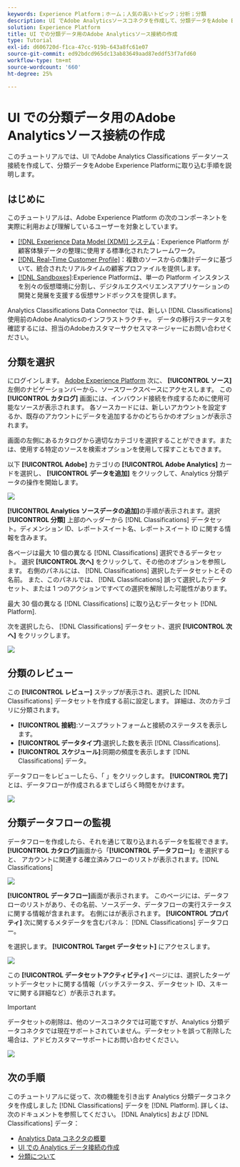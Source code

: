 ```yaml
---
keywords: Experience Platform；ホーム；人気の高いトピック；分析；分類
description: UI でAdobe Analyticsソースコネクタを作成して、分類データをAdobe Experience Platformに取り込む方法を説明します。
solution: Experience Platform
title: UI での分類データ用のAdobe Analyticsソース接続の作成
type: Tutorial
exl-id: d606720d-f1ca-47cc-919b-643a8fc61e07
source-git-commit: ed92bdcd965dc13ab83649aad87eddf53f7afd60
workflow-type: tm+mt
source-wordcount: '660'
ht-degree: 25%

---
```


# UI での分類データ用のAdobe Analyticsソース接続の作成

このチュートリアルでは、UI でAdobe Analytics Classifications データソース接続を作成して、分類データをAdobe Experience Platformに取り込む手順を説明します。

## はじめに

このチュートリアルは、Adobe Experience Platform の次のコンポーネントを実際に利用および理解しているユーザーを対象としています。

* [[!DNL Experience Data Model (XDM)] システム](../../../../../xdm/home.md)：Experience Platform が顧客体験データの整理に使用する標準化されたフレームワーク。
* [[!DNL Real-Time Customer Profile]](../../../../../profile/home.md)：複数のソースからの集計データに基づいて、統合されたリアルタイムの顧客プロファイルを提供します。
* [[!DNL Sandboxes]](../../../../../sandboxes/home.md):Experience Platformは、単一の Platform インスタンスを別々の仮想環境に分割し、デジタルエクスペリエンスアプリケーションの開発と発展を支援する仮想サンドボックスを提供します。

Analytics Classifications Data Connector では、新しい [!DNL Classifications] 使用前のAdobe Analyticsのインフラストラクチャ。 データの移行ステータスを確認するには、担当のAdobeカスタマーサクセスマネージャーにお問い合わせください。

## 分類を選択

にログインします。 [Adobe Experience Platform](https://platform.adobe.com) 次に、 **[!UICONTROL ソース]** 左側のナビゲーションバーから、ソースワークスペースにアクセスします。 この **[!UICONTROL カタログ]** 画面には、インバウンド接続を作成するために使用可能なソースが表示されます。 各ソースカードには、新しいアカウントを設定するか、既存のアカウントにデータを追加するかのどちらかのオプションが表示されます。

画面の左側にあるカタログから適切なカテゴリを選択することができます。または、使用する特定のソースを検索オプションを使用して探すこともできます。

以下 **[!UICONTROL Adobe]** カテゴリの **[!UICONTROL Adobe Analytics]** カードを選択し、 **[!UICONTROL データを追加]** をクリックして、Analytics 分類データの操作を開始します。

![](../../../../images/tutorials/create/classifications/catalog.png)

**[!UICONTROL Analytics ソースデータの追加]**&#x200B;の手順が表示されます。選択 **[!UICONTROL 分類]** 上部のヘッダーから [!DNL Classifications] データセット。ディメンション ID、レポートスイート名、レポートスイート ID に関する情報を含みます。

各ページは最大 10 個の異なる [!DNL Classifications] 選択できるデータセット。 選択 **[!UICONTROL 次へ]** をクリックして、その他のオプションを参照します。 右側のパネルには、 [!DNL Classifications] 選択したデータセットとその名前。 また、このパネルでは、 [!DNL Classifications] 誤って選択したデータセット、または 1 つのアクションですべての選択を解除した可能性があります。

最大 30 個の異なる [!DNL Classifications] に取り込むデータセット [!DNL Platform].

次を選択したら、 [!DNL Classifications] データセット、選択 **[!UICONTROL 次へ]** をクリックします。

![](../../../../images/tutorials/create/classifications/add-data.png)

## 分類のレビュー

この **[!UICONTROL レビュー]** ステップが表示され、選択した [!DNL Classifications] データセットを作成する前に設定します。 詳細は、次のカテゴリに分類されます。

* **[!UICONTROL 接続]**:ソースプラットフォームと接続のステータスを表示します。
* **[!UICONTROL データタイプ]**:選択した数を表示 [!DNL Classifications].
* **[!UICONTROL スケジュール]**:同期の頻度を表示します [!DNL Classifications] データ。

データフローをレビューしたら、「 」をクリックします。 **[!UICONTROL 完了]** とは、データフローが作成されるまでしばらく時間をかけます。

![](../../../../images/tutorials/create/classifications/review.png)

## 分類データフローの監視

データフローを作成したら、それを通じて取り込まれるデータを監視できます。 **[!UICONTROL カタログ]**&#x200B;画面から「**[!UICONTROL データフロー]**」を選択すると、 アカウントに関連する確立済みフローのリストが表示されます。[!DNL Classifications]

![](../../../../images/tutorials/create/classifications/dataflows.png)

**[!UICONTROL データフロー]**&#x200B;画面が表示されます。 このページには、データフローのリストがあり、その名前、ソースデータ、データフローの実行ステータスに関する情報が含まれます。 右側にはが表示されます。 **[!UICONTROL プロパティ]** 次に関するメタデータを含むパネル： [!DNL Classifications] データフロー。

を選択します。 **[!UICONTROL Target データセット]** にアクセスします。

![](../../../../images/tutorials/create/classifications/list-of-dataflows.png)

この **[!UICONTROL データセットアクティビティ]** ページには、選択したターゲットデータセットに関する情報（バッチステータス、データセット ID、スキーマに関する詳細など）が表示されます。

>[!IMPORTANT]
>
>データセットの削除は、他のソースコネクタでは可能ですが、Analytics 分類データコネクタでは現在サポートされていません。データセットを誤って削除した場合は、アドビカスタマーサポートにお問い合わせください。

![](../../../../images/tutorials/create/classifications/dataset.png)


## 次の手順

このチュートリアルに従って、次の機能を引き出す Analytics 分類データコネクタを作成しました [!DNL Classifications] データを [!DNL Platform]. 詳しくは、次のドキュメントを参照してください。 [!DNL Analytics] および [!DNL Classifications] データ：

* [Analytics Data コネクタの概要](../../../../connectors/adobe-applications/analytics.md)
* [UI での Analytics データ接続の作成](./analytics.md)
* [分類について](https://experienceleague.adobe.com/docs/analytics/components/classifications/c-classifications.html?lang=ja)
